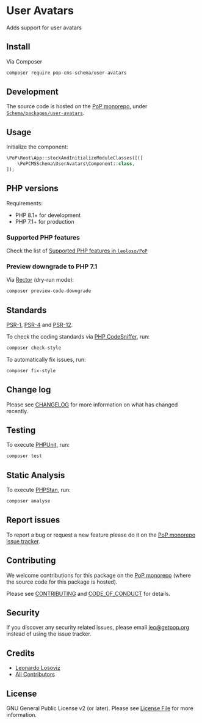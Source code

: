 # User Avatars

<!--
[![Build Status][ico-travis]][link-travis]
[![Quality Score][ico-code-quality]][link-code-quality]
[![Software License][ico-license]](LICENSE.md)
[![Latest Version on Packagist][ico-version]][link-packagist]
[![Coverage Status][ico-scrutinizer]][link-scrutinizer]
[![Total Downloads][ico-downloads]][link-downloads]
-->

Adds support for user avatars

## Install

Via Composer

``` bash
composer require pop-cms-schema/user-avatars
```

## Development

The source code is hosted on the [PoP monorepo](https://github.com/leoloso/PoP), under [`Schema/packages/user-avatars`](https://github.com/leoloso/PoP/tree/master/layers/Schema/packages/user-avatars).

## Usage

Initialize the component:

``` php
\PoP\Root\App::stockAndInitializeModuleClasses([([
    \PoPCMSSchema\UserAvatars\Component::class,
]);
```

## PHP versions

Requirements:

- PHP 8.1+ for development
- PHP 7.1+ for production

### Supported PHP features

Check the list of [Supported PHP features in `leoloso/PoP`](https://github.com/leoloso/PoP/blob/master/docs/supported-php-features.md)

### Preview downgrade to PHP 7.1

Via [Rector](https://github.com/rectorphp/rector) (dry-run mode):

```bash
composer preview-code-downgrade
```

## Standards

[PSR-1](https://www.php-fig.org/psr/psr-1), [PSR-4](https://www.php-fig.org/psr/psr-4) and [PSR-12](https://www.php-fig.org/psr/psr-12).

To check the coding standards via [PHP CodeSniffer](https://github.com/squizlabs/PHP_CodeSniffer), run:

``` bash
composer check-style
```

To automatically fix issues, run:

``` bash
composer fix-style
```

## Change log

Please see [CHANGELOG](CHANGELOG.md) for more information on what has changed recently.

## Testing

To execute [PHPUnit](https://phpunit.de/), run:

``` bash
composer test
```

## Static Analysis

To execute [PHPStan](https://github.com/phpstan/phpstan), run:

``` bash
composer analyse
```

## Report issues

To report a bug or request a new feature please do it on the [PoP monorepo issue tracker](https://github.com/leoloso/PoP/issues).

## Contributing

We welcome contributions for this package on the [PoP monorepo](https://github.com/leoloso/PoP) (where the source code for this package is hosted).

Please see [CONTRIBUTING](CONTRIBUTING.md) and [CODE_OF_CONDUCT](CODE_OF_CONDUCT.md) for details.

## Security

If you discover any security related issues, please email leo@getpop.org instead of using the issue tracker.

## Credits

- [Leonardo Losoviz][link-author]
- [All Contributors][link-contributors]

## License

GNU General Public License v2 (or later). Please see [License File](LICENSE.md) for more information.

[ico-version]: https://img.shields.io/packagist/v/pop-cms-schema/user-avatars.svg?style=flat-square
[ico-license]: https://img.shields.io/badge/license-GPLv2-brightgreen.svg?style=flat-square
[ico-travis]: https://img.shields.io/travis/pop-cms-schema/user-avatars/master.svg?style=flat-square
[ico-scrutinizer]: https://img.shields.io/scrutinizer/coverage/g/pop-cms-schema/user-avatars.svg?style=flat-square
[ico-code-quality]: https://img.shields.io/scrutinizer/g/pop-cms-schema/user-avatars.svg?style=flat-square
[ico-downloads]: https://img.shields.io/packagist/dt/pop-cms-schema/user-avatars.svg?style=flat-square

[link-packagist]: https://packagist.org/packages/pop-cms-schema/user-avatars
[link-travis]: https://travis-ci.org/pop-cms-schema/user-avatars
[link-scrutinizer]: https://scrutinizer-ci.com/g/pop-cms-schema/user-avatars/code-structure
[link-code-quality]: https://scrutinizer-ci.com/g/pop-cms-schema/user-avatars
[link-downloads]: https://packagist.org/packages/pop-cms-schema/user-avatars
[link-author]: https://github.com/leoloso
[link-contributors]: ../../../../../../contributors
